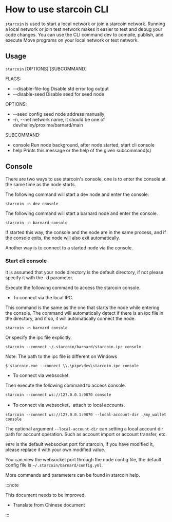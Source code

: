 # How to use starcoin CLI

`starcoin` is used to start a local network or join a starcoin network. Running a local network or join test network makes it easier to test and debug your code changes. You can use the CLI command dev to compile, publish, and execute Move programs on your local network or test network. 

<!--more-->

## Usage

`starcoin` [OPTIONS] [SUBCOMMAND]

FLAGS:
- --disable-file-log Disable std error log output
- --disable-seed Disable seed for seed node


OPTIONS:
- --seed config seed node address manually
- -n, --net network name, it should be one of dev/halley/proxima/barnard/main

SUBCOMMAND:
- console Run node background, after node started, start cli console
- help  Prints this message or the help of the given subcommand(s)


## Console

There are two ways to use starcoin's console, one is to enter the console at the same time as the node starts.


The following command will start a dev node and enter the console:

```shell
starcoin -n dev console
```

The following command will start a barnard node and enter the console.

```shell
starcoin -n barnard console
```

If started this way, the console and the node are in the same process, and if the console exits, the node will also exit automatically.

Another way is to connect to a started node via the console.


### Start cli console

It is assumed that your node directory is the default directory, if not please specify it with the -d parameter.

Execute the following command to access the starcoin console.

- To connect via the local IPC.

This command is the same as the one that starts the node while entering the console. The command will automatically detect if there is an ipc file in the directory, and if so, it will automatically connect the node.

``` shell
starcoin -n barnard console
```

Or specify the ipc file explicitly. 

``` shell
starcoin --connect ~/.starcoin/barnard/starcoin.ipc console
```

Note: The path to the ipc file is different on Windows

``` shell
$ starcoin.exe --connect \\.\pipe\dev\starcoin.ipc console
```

- To connect via websocket.


Then execute the following command to access console.

```shell
starcoin --connect ws://127.0.0.1:9870 console
```

- To connect via websocket，attach to local accounts.
``` shell
starcoin --connect ws://127.0.0.1:9870 --local-account-dir ./my_wallet console
```
The optional argument `--local-account-dir` can setting a local account dir path for account
operation. Such as account import or account transfer, etc.


``9870`` is the default websocket port for starcoin, if you have modified it, please replace it with your own modified value. 

You can view the websocket port through the node config file, the default config file is `~/.starcoin/barnard/config.yml`.

More commands and parameters can be found in starcoin help.



:::note

This document needs to be improved.

* Translate from Chinese document

:::
